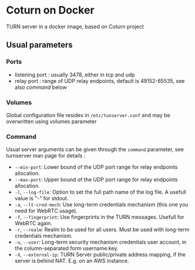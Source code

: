 # Coturn on Docker
TURN server in a docker image, based on Coturn project

## Usual parameters

### Ports
* listening port : usually 3478, either in tcp and udp
* relay port : range of UDP relay endpoints, default is 49152-65535, see also *command* below

### Volumes
Global configuration file resides in `/etc/tunserver.conf` and may be overwritten using volumes parameter

### Command
Usual server arguments can be given through the `command` parameter, see turnserver man page for details :

* `--min-port`: Lower bound of the UDP port range for relay endpoints allocation. 
* `--max-port`: Upper bound of the UDP port range for relay endpoints allocation.
* `-l`, `--log-file`: Option to set the full path name of the log file. A usefull value is "-" for stdout.
* `-a`, `--lt-cred-mech`: Use long-term credentials mechanism (this one you need for WebRTC usage).
* `-f`, `--fingerprint`: Use fingerprints in the TURN messages. Usefull for WebRTC again.
* `-r`, `--realm`: Realm to be used for all users. Must be used with long-term credentials mechanism.
* `-u`, `--user`: Long-term security mechanism credentials user account, in the column-separated form username:key.
* `-X`, `--external-ip`: TURN  Server public/private address mapping, if the server is behind NAT. E.g. on an AWS instance.

